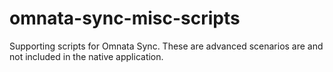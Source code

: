 # omnata-sync-misc-scripts
Supporting scripts for Omnata Sync. These are advanced scenarios are and not included in the native application.
